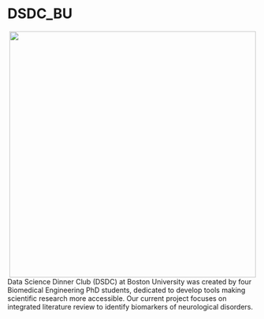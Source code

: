 # DSDC_BU
<img src="https://github.com/dz256/DSDC_BU.git/master/Logo/Logo/DSDC_LOGO.png " width="500" align="right">

Data Science Dinner Club (DSDC) at Boston University was created by four Biomedical Engineering PhD students, dedicated to develop tools making scientific research more accessible. 
Our current project focuses on integrated literature review to identify biomarkers of neurological disorders. 
